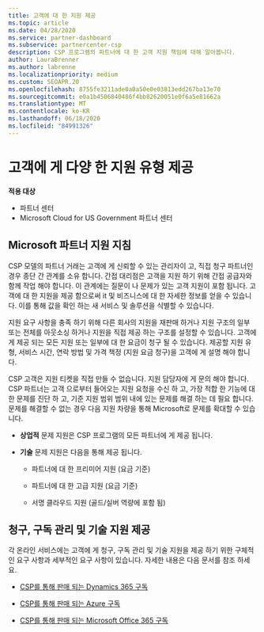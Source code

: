 ```yaml
---
title: 고객에 대 한 지원 제공
ms.topic: article
ms.date: 04/28/2020
ms.service: partner-dashboard
ms.subservice: partnercenter-csp
description: CSP 프로그램의 파트너에 대 한 고객 지원 책임에 대해 알아봅니다.
author: LauraBrenner
ms.author: labrenne
ms.localizationpriority: medium
ms.custom: SEOAPR.20
ms.openlocfilehash: 8755fe3211ade0a0a50e0e03813edd267ba13e70
ms.sourcegitcommit: e0a1b4506840486f4bb82620051e0f6a5e81662a
ms.translationtype: MT
ms.contentlocale: ko-KR
ms.lasthandoff: 06/18/2020
ms.locfileid: "84991326"
---
```

# <a name="providing-different-types-of-support-to-your-customers"></a>고객에 게 다양 한 지원 유형 제공

**적용 대상**

-  파트너 센터
-  Microsoft Cloud for US Government 파트너 센터


## <a name="microsoft-partner-support-guidance"></a>Microsoft 파트너 지원 지침

CSP 모델의 파트너 거래는 고객에 게 신뢰할 수 있는 관리자이 고, 직접 청구 파트너인 경우 종단 간 관계를 소유 합니다. 간접 대리점은 고객을 지원 하기 위해 간접 공급자와 함께 작업 해야 합니다. 이 관계에는 질문이 나 문제가 있는 고객 지원이 포함 됩니다. 고객에 대 한 지원을 제공 함으로써 it 및 비즈니스에 대 한 자세한 정보를 얻을 수 있습니다. 이를 통해 값을 확인 하는 새 서비스 및 솔루션을 식별할 수 있습니다.

지원 요구 사항을 충족 하기 위해 다른 회사의 지원을 재판매 하거나 지원 구조의 일부 또는 전체를 아웃소싱 하거나 지원을 직접 제공 하는 구조를 설정할 수 있습니다. 고객에 게 제공 되는 모든 지원 또는 일부에 대 한 요금이 청구 될 수 있습니다. 제공할 지원 유형, 서비스 시간, 연락 방법 및 가격 책정 (지원 요금 청구)을 고객에 게 설명 해야 합니다.

CSP 고객은 지원 티켓을 직접 만들 수 없습니다. 지원 담당자에 게 문의 해야 합니다. CSP 파트너는 고객 으로부터 들어오는 지원 요청을 수신 하 고, 가장 적합 한 기능에 대 한 문제를 진단 하 고, 기준 지원 범위 범위 내에 있는 문제를 해결 하는 데 필요 합니다. 문제를 해결할 수 없는 경우 다음 지원 차량을 통해 Microsoft로 문제를 확대할 수 있습니다.

- **상업적** 문제 지원은 CSP 프로그램의 모든 파트너에 게 제공 됩니다.

- **기술** 문제 지원은 다음을 통해 제공 됩니다.

    - 파트너에 대 한 프리미어 지원 (요금 기준)

    - 파트너에 대 한 고급 지원 (요금 기준)

    - 서명 클라우드 지원 (골드/실버 역량에 포함 됨)

## <a name="providing-billing-subscription-management-and-technical-support"></a>청구, 구독 관리 및 기술 지원 제공 

각 온라인 서비스에는 고객에 게 청구, 구독 관리 및 기술 지원을 제공 하기 위한 구체적인 요구 사항과 세부적인 요구 사항이 있습니다. 자세한 내용은 다음 문서를 참조 하세요.

- [CSP를 통해 판매 되는 Dynamics 365 구독](https://www.microsoftpartnercommunity.com/t5/CSP/Microsoft-Partner-Support-Guidance/m-p/5262#M30)

- [CSP를 통해 판매 되는 Azure 구독](https://www.microsoftpartnercommunity.com/t5/CSP/Microsoft-Partner-Support-Guidance/m-p/5263#M31)

- [CSP를 통해 판매 되는 Microsoft Office 365 구독](https://www.microsoftpartnercommunity.com/t5/CSP/Microsoft-Partner-Support-Guidance/m-p/5264#M32)



 

 



